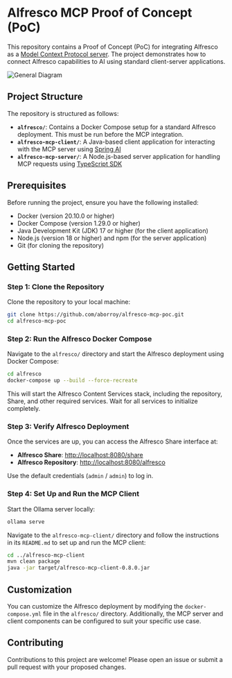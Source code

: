 # Alfresco MCP Proof of Concept (PoC)

This repository contains a Proof of Concept (PoC) for integrating Alfresco as a [Model Context Protocol server](https://modelcontextprotocol.io/quickstart/server). The project demonstrates how to connect Alfresco capabilities to AI using standard client-server applications.

![General Diagram](docs/diagram)

## Project Structure

The repository is structured as follows:

- **`alfresco/`**: Contains a Docker Compose setup for a standard Alfresco deployment. This must be run before the MCP integration.
- **`alfresco-mcp-client/`**: A Java-based client application for interacting with the MCP server using [Spring AI](https://spring.io/projects/spring-ai)
- **`alfresco-mcp-server/`**: A Node.js-based server application for handling MCP requests using [TypeScript SDK](https://github.com/modelcontextprotocol/typescript-sdk)

## Prerequisites

Before running the project, ensure you have the following installed:

- Docker (version 20.10.0 or higher)
- Docker Compose (version 1.29.0 or higher)
- Java Development Kit (JDK) 17 or higher (for the client application)
- Node.js (version 18 or higher) and npm (for the server application)
- Git (for cloning the repository)

## Getting Started

### Step 1: Clone the Repository

Clone the repository to your local machine:

```bash
git clone https://github.com/aborroy/alfresco-mcp-poc.git
cd alfresco-mcp-poc
```

### Step 2: Run the Alfresco Docker Compose

Navigate to the `alfresco/` directory and start the Alfresco deployment using Docker Compose:

```bash
cd alfresco
docker-compose up --build --force-recreate
```

This will start the Alfresco Content Services stack, including the repository, Share, and other required services. Wait for all services to initialize completely.

### Step 3: Verify Alfresco Deployment

Once the services are up, you can access the Alfresco Share interface at:

- **Alfresco Share**: [http://localhost:8080/share](http://localhost:8080/share)
- **Alfresco Repository**: [http://localhost:8080/alfresco](http://localhost:8080/alfresco)

Use the default credentials (`admin` / `admin`) to log in.

### Step 4: Set Up and Run the MCP Client

Start the Ollama server locally:

```bash
ollama serve
```

Navigate to the `alfresco-mcp-client/` directory and follow the instructions in its `README.md` to set up and run the MCP client:

```bash
cd ../alfresco-mcp-client
mvn clean package
java -jar target/alfresco-mcp-client-0.8.0.jar
```

## Customization

You can customize the Alfresco deployment by modifying the `docker-compose.yml` file in the `alfresco/` directory. Additionally, the MCP server and client components can be configured to suit your specific use case.

## Contributing

Contributions to this project are welcome! Please open an issue or submit a pull request with your proposed changes.
